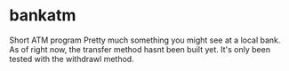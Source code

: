 # bankatm
Short ATM program
Pretty much something you might see at a local bank. As of right now, the transfer method hasnt been built yet.
It's only been tested with the withdrawl method.
